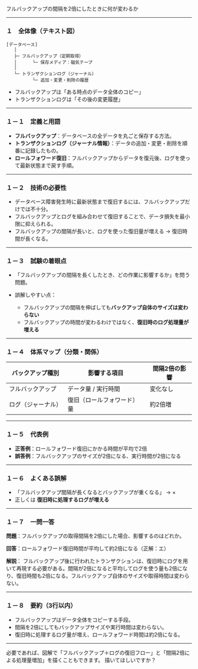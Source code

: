 フルバックアップの間隔を2倍にしたときに何が変わるか

---

### １　全体像（テキスト図）

```
[データベース] 
   │
   ├─ フルバックアップ（定期取得）
   │      └─ 保存メディア：磁気テープ
   │
   └─ トランザクションログ（ジャーナル）
          └─ 追加・変更・削除の履歴
```

* フルバックアップは「ある時点のデータ全体のコピー」
* トランザクションログは「その後の変更履歴」

---

### １－１　定義と用語

* **フルバックアップ**：データベースの全データを丸ごと保存する方法。
* **トランザクションログ（ジャーナル情報）**：データの追加・変更・削除を順番に記録したもの。
* **ロールフォワード復旧**：フルバックアップからデータを復元後、ログを使って最新状態まで戻す手順。

---

### １－２　技術の必要性

* データベース障害発生時に最新状態まで復旧するには、フルバックアップだけでは不十分。
* フルバックアップとログを組み合わせて復旧することで、データ損失を最小限に抑えられる。
* フルバックアップの間隔が長いと、ログを使った復旧量が増える → 復旧時間が長くなる。

---

### １－３　試験の着眼点

* 「フルバックアップの間隔を長くしたとき、どの作業に影響するか」を問う問題。
* 誤解しやすい点：

  * フルバックアップの間隔を伸ばしても**バックアップ自体のサイズは変わらない**
  * フルバックアップの時間が変わるわけではなく、**復旧時のログ処理量が増える**

---

### １－４　体系マップ（分類・関係）

| バックアップ種別  | 影響する項目        | 間隔2倍の影響 |
| --------- | ------------- | ------- |
| フルバックアップ  | データ量 / 実行時間   | 変化なし    |
| ログ（ジャーナル） | 復旧（ロールフォワード）量 | 約2倍増    |

---

### １－５　代表例

* **正答例**：ロールフォワード復旧にかかる時間が平均で2倍
* **誤答例**：フルバックアップのサイズが2倍になる、実行時間が2倍になる

---

### １－６　よくある誤解

* 「フルバックアップ間隔が長くなるとバックアップが重くなる」 → ×
* 正しくは **復旧時に処理するログが増える**

---

### １－７　一問一答

**問題**：フルバックアップの取得間隔を2倍にした場合、影響するのはどれか。

**回答**：ロールフォワード復旧時間が平均して約2倍になる（正解：エ）

**解説**：
フルバックアップ後に行われたトランザクションは、復旧時にログを用いて再現する必要がある。間隔が2倍になると平均してログを使う量も2倍になり、復旧時間も2倍になる。フルバックアップ自体のサイズや取得時間は変わらない。

---

### １－８　要約（3行以内）

* フルバックアップはデータ全体をコピーする手段。
* 間隔を2倍にしてもバックアップサイズや実行時間は変わらない。
* 復旧時に処理するログ量が増え、ロールフォワード時間は約2倍になる。

---

必要であれば、図解で「フルバックアップ＋ログの復旧フロー」と「間隔2倍による処理量増加」を描くこともできます。
描いてほしいですか？

